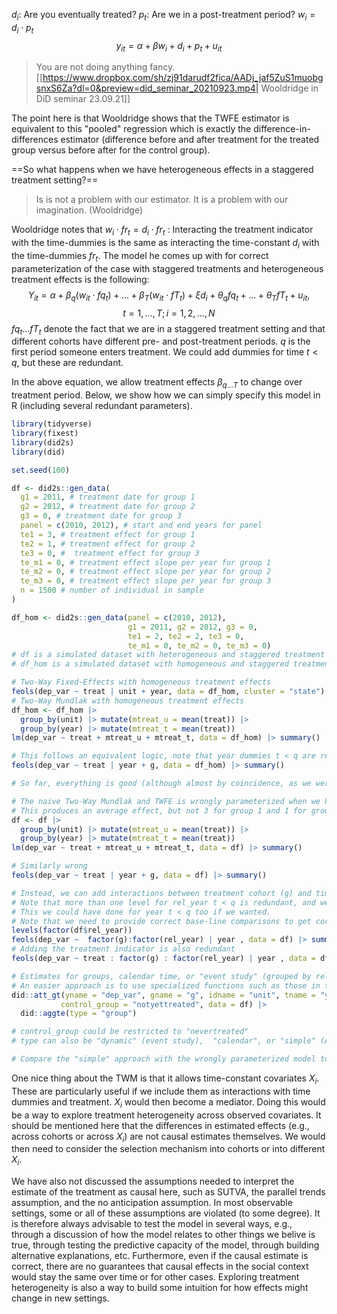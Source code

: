 $d_i$: Are you eventually treated?
$p_t$: Are we in a post-treatment period?
$w_i = d_i \cdot p_t$
$$y_{it} = \alpha + \beta w_i + d_i + p_t + u_{it}  $$
> You are not doing anything fancy. [[https://www.dropbox.com/sh/zj91darudf2fica/AADj_jaf5ZuS1muobgsnxS6Za?dl=0&preview=did_seminar_20210923.mp4| Wooldridge in DiD seminar 23.09.21]]

The point here is that Wooldridge shows that the TWFE estimator is equivalent to this "pooled" regression which is exactly the difference-in-differences estimator (difference before and after treatment for the treated group versus before after for the control group). 

==So what happens when we have heterogeneous effects in a staggered treatment setting?==

> Is is not a problem with our estimator. It is a problem with our imagination. (Wooldridge)

Wooldridge notes that $w_i \cdot fr_t = d_i \cdot fr_t$ : Interacting the treatment indicator with the time-dummies is the same as interacting the time-constant $d_i$ with the time-dummies $fr_t$.    The model he comes up with for correct parameterization of the case with staggered treatments and heterogeneous treatment effects is the following:
$$Y_{it} = \alpha + \beta_q (w_{it} \cdot fq_t) + ... + \beta_T (w_{it} \cdot fT_t) + \xi d_i + \theta_q fq_t + ... + \theta_T fT_t + u_{it},$$
$$t = 1, ..., T; i = 1,2,...,N$$
$fq_t ... fT_t$  denote the fact that we are in a staggered treatment setting and that different cohorts have different pre- and post-treatment periods. $q$ is the first period someone enters treatment. We could add dummies for time $t < q$, but these are redundant.

In the above equation, we allow treatment effects $\beta_{q ... T}$ to change over treatment period. Below, we show how we can simply specify this model in R (including several redundant parameters).

```r
library(tidyverse)
library(fixest)
library(did2s)
library(did)

set.seed(100)

df <- did2s::gen_data(
  g1 = 2011, # treatment date for group 1
  g2 = 2012, # treatment date for group 2
  g3 = 0, # treatment date for group 3
  panel = c(2010, 2012), # start and end years for panel
  te1 = 3, # treatment effect for group 1
  te2 = 1, # treatment effect for group 2
  te3 = 0, #  treatment effect for group 3
  te_m1 = 0, # treatment effect slope per year for group 1
  te_m2 = 0, # treatment effect slope per year for group 2
  te_m3 = 0, # treatment effect slope per year for group 3
  n = 1500 # number of individual in sample
)

df_hom <- did2s::gen_data(panel = c(2010, 2012),
                          g1 = 2011, g2 = 2012, g3 = 0,
                          te1 = 2, te2 = 2, te3 = 0,
                          te_m1 = 0, te_m2 = 0, te_m3 = 0)
# df is a simulated dataset with heterogeneous and staggered treatment effects (the group treatd in 2011 has effect = 3, while the group treated one year later has effect = 1). A first-mover advantage is common in many real applications.
# df_hom is a simulated dataset with homogeneous and staggered treatment effects. Here, the expected (average) effect in both treatment cohorts are the same.

# Two-Way Fixed-Effects with homogeneous treatment effects
feols(dep_var ~ treat | unit + year, data = df_hom, cluster = "state") |> summary()
# Two-Way Mundlak with homogeneous treatment effects
df_hom <- df_hom |> 
  group_by(unit) |> mutate(mtreat_u = mean(treat)) |> 
  group_by(year) |> mutate(mtreat_t = mean(treat))
lm(dep_var ~ treat + mtreat_u + mtreat_t, data = df_hom) |> summary()

# This follows an equivalent logic, note that year dummies t < q are redundant
feols(dep_var ~ treat | year + g, data = df_hom) |> summary()

# So far, everything is good (although almost by coincidence, as we were lucky that the effect for the two cohorts were exactly the same!)

# The naive Two-Way Mundlak and TWFE is wrongly parameterized when we have heterogeneous TEs.
# This produces an average effect, but not 3 for group 1 and 1 for group 2.
df <- df |> 
  group_by(unit) |> mutate(mtreat_u = mean(treat)) |> 
  group_by(year) |> mutate(mtreat_t = mean(treat))
lm(dep_var ~ treat + mtreat_u + mtreat_t, data = df) |> summary()

# Similarly wrong
feols(dep_var ~ treat | year + g, data = df) |> summary()

# Instead, we can add interactions between treatment cohort (g) and time-since treatment (rel_year)
# Note that more than one level for rel_year t < q is redundant, and we could have collapsed these.
# This we could have done for year t < q too if we wanted.
# Note that we need to provide correct base-line comparisons to get correctly formed estimates.
levels(factor(df$rel_year))
feols(dep_var ~  factor(g):factor(rel_year) | year , data = df) |> summary()
# Adding the treatment indicator is also redundant
feols(dep_var ~ treat : factor(g) : factor(rel_year) | year , data = df) |> summary()

# Estimates for groups, calendar time, or "event study" (grouped by rel_year) can be aggregated from here
# An easier approach is to use specialized functions such as those in the did-package
did::att_gt(yname = "dep_var", gname = "g", idname = "unit", tname = "year", 
           control_group = "notyettreated", data = df) |> 
  did::aggte(type = "group") 

# control_group could be restricted to "nevertreated"  
# type can also be "dynamic" (event study),  "calendar", or "simple" (ATT)

# Compare the "simple" approach with the wrongly parameterized model to see the problem of using the naive TWFE/TWM to estimate the ATT

```

One nice thing about the TWM is that it allows time-constant covariates $X_i$. These are particularly useful if we include them as interactions with time dummies and treatment. $X_i$ would then become a mediator. Doing this would be a way to explore treatment heterogeneity across observed covariates. It should be mentioned here that the differences in estimated effects (e.g., across cohorts or across $X_i$) are not causal estimates themselves. We would then need to consider the selection mechanism into cohorts or into different $X_i$.

We have also not discussed the assumptions needed to interpret the estimate of the treatment as causal here, such as SUTVA, the parallel trends assumption, and the no anticipation assumption. In most observable settings, some or all of these assumptions are violated (to some degree). It is therefore always advisable to test the model in several ways, e.g., through a discussion of how the model relates to other things we belive is true, through testing the predictive capacity of the model, through building alternative explanations, etc. Furthermore, even if the causal estimate is correct, there are no guarantees that causal effects in the social context would stay the same over time or for other cases. Exploring treatment heterogeneity is also a way to build some intuition for how effects might change in new settings.